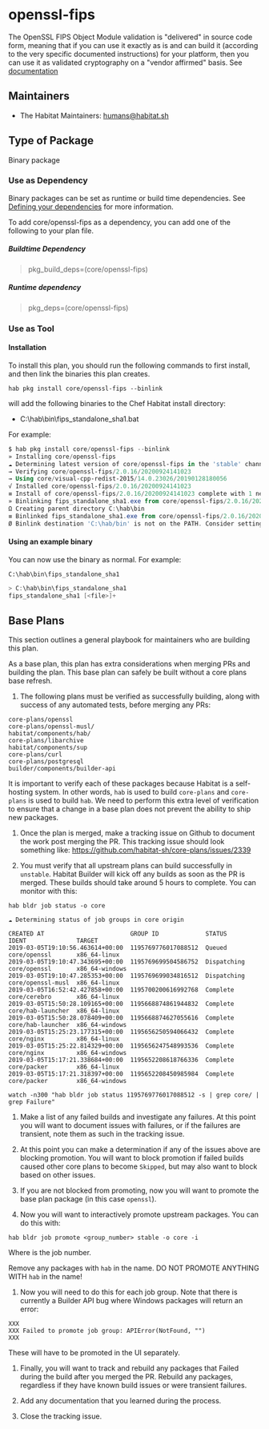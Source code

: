 # openssl-fips

The OpenSSL FIPS Object Module validation is "delivered" in source code form, meaning that if you can use it exactly as is and can build it (according to the very specific documented instructions) for your platform, then you can use it as validated cryptography on a "vendor affirmed" basis.  See [documentation](https://www.openssl.org)

## Maintainers

* The Habitat Maintainers: <humans@habitat.sh>

## Type of Package

Binary package

### Use as Dependency

Binary packages can be set as runtime or build time dependencies. See [Defining your dependencies](https://www.habitat.sh/docs/developing-packages/developing-packages/#sts=Define%20Your%20Dependencies) for more information.

To add core/openssl-fips as a dependency, you can add one of the following to your plan file.

##### Buildtime Dependency

> pkg_build_deps=(core/openssl-fips)

##### Runtime dependency

> pkg_deps=(core/openssl-fips)

### Use as Tool

#### Installation

To install this plan, you should run the following commands to first install, and then link the binaries this plan creates.

``hab pkg install core/openssl-fips --binlink``

will add the following binaries to the Chef Habitat install directory:

* C:\hab\bin\fips_standalone_sha1.bat

For example:

```powershell
$ hab pkg install core/openssl-fips --binlink
» Installing core/openssl-fips
☁ Determining latest version of core/openssl-fips in the 'stable' channel
→ Verifying core/openssl-fips/2.0.16/20200924141023
→ Using core/visual-cpp-redist-2015/14.0.23026/20190128180056
√ Installed core/openssl-fips/2.0.16/20200924141023
≡ Install of core/openssl-fips/2.0.16/20200924141023 complete with 1 new packages installed.
» Binlinking fips_standalone_sha1.exe from core/openssl-fips/2.0.16/20200924141023 into C:\hab\bin
Ω Creating parent directory C:\hab\bin
≡ Binlinked fips_standalone_sha1.exe from core/openssl-fips/2.0.16/20200924141023 to C:\hab\bin\fips_standalone_sha1.bat
Ø Binlink destination 'C:\hab/bin' is not on the PATH. Consider setting it manually or running 'hab setup' to add it to the machine PATH.
```

#### Using an example binary

You can now use the binary as normal.  For example:

``C:\hab\bin\fips_standalone_sha1``

```powershell
> C:\hab\bin\fips_standalone_sha1
fips_standalone_sha1 [<file>]+
```

## Base Plans

This section outlines a general playbook for maintainers who are building this plan.

As a base plan, this plan has extra considerations when merging PRs and building the plan. This base plan can safely be built without a core plans base refresh.

1. The following plans must be verified as successfully building, along with success of any automated tests, before merging any PRs:

```
core-plans/openssl
core-plans/openssl-musl/
habitat/components/hab/
core-plans/libarchive
habitat/components/sup
core-plans/curl
core-plans/postgresql
builder/components/builder-api
```

It is important to verify each of these packages because Habitat is a self-hosting system. In other words, `hab` is used to build `core-plans` and `core-plans` is used to build `hab`. We need to perform this extra level of verification to ensure that a change in a base plan does not prevent the ability to ship new packages.

1. Once the plan is merged, make a tracking issue on Github to document the work post merging the PR. This tracking issue should look something like: https://github.com/habitat-sh/core-plans/issues/2339

1. You must verify that all upstream plans can build successfully in `unstable`. Habitat Builder will kick off any builds as soon as the PR is merged. These builds should take around 5 hours to complete. You can monitor with this:

```
hab bldr job status -o core
```

```
☁ Determining status of job groups in core origin

CREATED AT                        GROUP ID             STATUS       IDENT              TARGET
2019-03-05T19:10:56.463614+00:00  1195769776017088512  Queued       core/openssl       x86_64-linux
2019-03-05T19:10:47.343695+00:00  1195769699504586752  Dispatching  core/openssl       x86_64-windows
2019-03-05T19:10:47.285353+00:00  1195769699034816512  Dispatching  core/openssl-musl  x86_64-linux
2019-03-05T16:52:42.427858+00:00  1195700200616992768  Complete     core/cerebro       x86_64-linux
2019-03-05T15:50:28.109165+00:00  1195668874861944832  Complete     core/hab-launcher  x86_64-linux
2019-03-05T15:50:28.078409+00:00  1195668874627055616  Complete     core/hab-launcher  x86_64-windows
2019-03-05T15:25:23.177315+00:00  1195656250594066432  Complete     core/nginx         x86_64-linux
2019-03-05T15:25:22.814329+00:00  1195656247548993536  Complete     core/nginx         x86_64-windows
2019-03-05T15:17:21.338684+00:00  1195652208618766336  Complete     core/packer        x86_64-linux
2019-03-05T15:17:21.318397+00:00  1195652208450985984  Complete     core/packer        x86_64-windows
```

```
watch -n300 "hab bldr job status 1195769776017088512 -s | grep core/ | grep Failure"
```

1. Make a list of any failed builds and investigate any failures. At this point you will want to document issues with failures, or if the failures are transient, note them as such in the tracking issue.

1. At this point you can make a determination if any of the issues above are blocking promotion. You will want to block promotion if failed builds caused other core plans to become `Skipped`, but may also want to block based on other issues.

1. If you are not blocked from promoting, now you will want to promote the base plan package (in this case `openssl`).

1. Now you will want to interactively promote upstream packages. You can do this with:

```
hab bldr job promote <group_number> stable -o core -i
```

Where <number> is the job number.

Remove any packages with `hab` in the name. DO NOT PROMOTE ANYTHING WITH `hab` in the name!

1. Now you will need to do this for each job group. Note that there is currently a Builder API bug where Windows packages will return an error:

```
XXX
XXX Failed to promote job group: APIError(NotFound, "")
XXX
```

These will have to be promoted in the UI separately.

1. Finally, you will want to track and rebuild any packages that Failed during the build after you merged the PR. Rebuild any packages, regardless if they have known build issues or were transient failures.

1. Add any documentation that you learned during the process.

1. Close the tracking issue.
